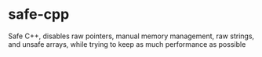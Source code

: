 # safe-cpp
Safe C++, disables raw pointers, manual memory management, raw strings, and unsafe arrays, while trying to keep as much performance as possible
